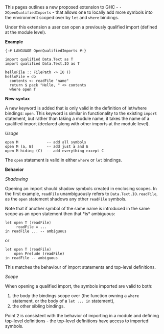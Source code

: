
This pages outlines a new proposed extension to GHC - `-XOpenQualifiedImports` - that allows one to locally add more symbols into the environment scoped over by `let` and `where` bindings.



Under this extension a user can open a previously qualified import (defined at the module level).



**Example**


```wiki
{-# LANGUAGE OpenQualifiedImports #-} 

import qualified Data.Text as T
import qualified Data.Text.IO as T

helloFile :: FilePath -> IO ()
helloFile = do
  contents <- readFile "name"
  return $ pack "Hello, " <> contents
  where open T
```


**New syntax**



A new keyword is added that is only valid in the definition of let/where bindings: `open`. This keyword is similar in functionality to the existing `import` statement, but rather than taking a module name, it takes the name of a qualified import (declared along with other imports at the module level).



*Usage*


```wiki
open M             -- add all symbols
open M (a, B)      -- add just a and B
open M hiding (C)  -- add everything except C
```


The `open` statement is valid in either `where` or `let` bindings.



**Behavior**



*Shadowing*



Opening an import should shadow symbols created in enclosing scopes. In the first example, `readFile` unambiguously refers to `Data.Text.IO.readFile`, as the `open` statement shadows any other `readFile` symbols.



Note that if another symbol of the same name is introduced in the same scope as an open statement then that \*is\* ambiguous:


```wiki
let open T (readFile)
     readFile = ...
in readFile ... -- ambiguous
```


or


```wiki
let open T (readFile)
    open Prelude (readFile)
in readFile -- ambiguous
```


This matches the behaviour of import statements and top-level definitions.



*Scope*



When opening a qualified import, the symbols imported are valid to both:


1. the body the bindings scope over (the function owning a `where` statement, or the body of a `let ... in` statement), 
1. the other sibling bindings.


Point 2 is consistent with the behavior of importing in a module and defining top-level definitions - the top-level definitions have access to imported symbols.


